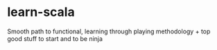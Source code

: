 # learn-scala
Smooth path to functional, learning through playing methodology + top good stuff to start and to be ninja
